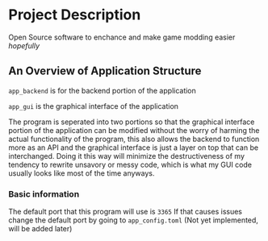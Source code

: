 # Project Description

Open Source software to enchance and make game modding easier *hopefully*


## An Overview of Application Structure

`app_backend` is for the backend portion of the application

`app_gui` is the graphical interface of the application


The program is seperated into two portions so that the graphical interface portion of the application can be modified without the worry of harming the actual functionality of the program, this also allows the backend to function more as an API and the graphical interface is just a layer on top that can be interchanged. Doing it this way will minimize the destructiveness of my tendency to rewrite unsavory or messy code, which is what my GUI code usually looks like most of the time anyways.

### Basic information

The default port that this program will use is `3365`
If that causes issues change the default port by going to `app_config.toml` (Not yet implemented, will be added later)